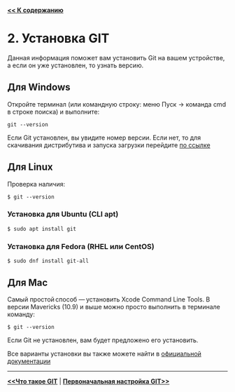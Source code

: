 [**<< К содержанию**](readme.md)

# 2. Установка GIT

Данная информация поможет вам установить  Git на вашем устройстве, а если он уже установлен, то узнать версию.

## Для Windows

Откройте терминал (или командную строку: меню Пуск -> команда cmd в строке поиска) и выполните:

```
git --version
```
Если Git установлен, вы увидите номер версии. Если нет, то для скачивания дистрибутива и запуска загрузки перейдите [по ссылке](https://git-scm.com/download/win)

## Для Linux

Проверка наличия:

```
$ git --version
```

### Установка для Ubuntu (CLI apt)


```
$ sudo apt install git
```


### Установка для Fedora (RHEL или CentOS)

```
$ sudo dnf install git-all
```

## Для Mac

Самый простой способ — установить Xcode Command Line Tools. В версии Mavericks (10.9) и выше можно просто выполнить в терминале команду:

```
$ git --version
```

Если Git не установлен, вам будет предложено его установить.

Все варианты установки вы также можете найти в [официальной документации](https://git-scm.com/book/ru/v2/Введение-Установка-Git)

---

[**<<Что такое GIT**](1whatsgit.md) | [**Первоначальная настройка GIT>>**](configuration.md)


